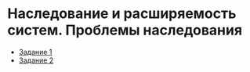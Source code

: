 # Наследование и расширяемость систем. Проблемы наследования

* [Задание 1](https://github.com/shvisor/java_13_ProductManager)
* [Задание 2](https://github.com/shvisor/java_13_ProductManager/tree/rich)
